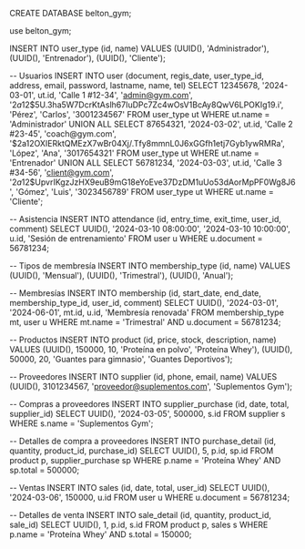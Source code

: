 CREATE DATABASE belton_gym;

use belton_gym;

INSERT INTO user_type (id, name) VALUES
(UUID(), 'Administrador'),
(UUID(), 'Entrenador'),
(UUID(), 'Cliente');	

-- Usuarios
INSERT INTO user (document, regis_date, user_type_id, address, email, password, lastname, name, tel) 
SELECT 12345678, '2024-03-01', ut.id, 'Calle 1 #12-34', 'admin@gym.com', '$2a$12$5U.3ha5W7DcrKtAslh67IuDPc7Zc4wOsV1BcAy8QwV6LPOKIg19.i', 'Pérez', 'Carlos', '3001234567'
FROM user_type ut WHERE ut.name = 'Administrador'
UNION ALL
SELECT 87654321, '2024-03-02', ut.id, 'Calle 2 #23-45', 'coach@gym.com', '$2a$12$OXIERktQMEzX7wBr04Xj/.Tfy8mmnL0J6xGGfh1etj7Gyb1ywRMRa', 'López', 'Ana', '3017654321'
FROM user_type ut WHERE ut.name = 'Entrenador'
UNION ALL
SELECT 56781234, '2024-03-03', ut.id, 'Calle 3 #34-56', 'client@gym.com', '$2a$12$UpvrIKgzJzHX9euB9mG18eYoEve37DzDM1uUo53dAorMpPF0Wg8J6', 'Gómez', 'Luis', '3023456789'
FROM user_type ut WHERE ut.name = 'Cliente';

-- Asistencia
INSERT INTO attendance (id, entry_time, exit_time, user_id, comment)
SELECT UUID(), '2024-03-10 08:00:00', '2024-03-10 10:00:00', u.id, 'Sesión de entrenamiento'
FROM user u WHERE u.document = 56781234;

-- Tipos de membresía
INSERT INTO membership_type (id, name) VALUES
(UUID(), 'Mensual'),
(UUID(), 'Trimestral'),
(UUID(), 'Anual');

-- Membresías
INSERT INTO membership (id, start_date, end_date, membership_type_id, user_id, comment)
SELECT UUID(), '2024-03-01', '2024-06-01', mt.id, u.id, 'Membresía renovada'
FROM membership_type mt, user u
WHERE mt.name = 'Trimestral' AND u.document = 56781234;

-- Productos
INSERT INTO product (id, price, stock, description, name) VALUES
(UUID(), 150000, 10, 'Proteína en polvo', 'Proteína Whey'),
(UUID(), 50000, 20, 'Guantes para gimnasio', 'Guantes Deportivos');

-- Proveedores
INSERT INTO supplier (id, phone, email, name) VALUES
(UUID(), 3101234567, 'proveedor@suplementos.com', 'Suplementos Gym');

-- Compras a proveedores
INSERT INTO supplier_purchase (id, date, total, supplier_id)
SELECT UUID(), '2024-03-05', 500000, s.id
FROM supplier s WHERE s.name = 'Suplementos Gym';

-- Detalles de compra a proveedores
INSERT INTO purchase_detail (id, quantity, product_id, purchase_id)
SELECT UUID(), 5, p.id, sp.id
FROM product p, supplier_purchase sp
WHERE p.name = 'Proteína Whey' AND sp.total = 500000;

-- Ventas
INSERT INTO sales (id, date, total, user_id)
SELECT UUID(), '2024-03-06', 150000, u.id
FROM user u WHERE u.document = 56781234;

-- Detalles de venta
INSERT INTO sale_detail (id, quantity, product_id, sale_id)
SELECT UUID(), 1, p.id, s.id
FROM product p, sales s
WHERE p.name = 'Proteína Whey' AND s.total = 150000;